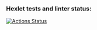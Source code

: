 ### Hexlet tests and linter status:
[![Actions Status](https://github.com/fort-de-france1/python-project-50/workflows/hexlet-check/badge.svg)](https://github.com/fort-de-france1/python-project-50/actions)